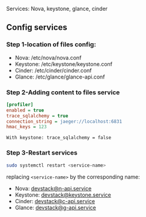 Services: Nova, keystone, glance, cinder
## Config services
### Step 1-location of files config:
- Nova: /etc/nova/nova.conf
- Keystone: /etc/keystone/keystone.conf
- Cinder: /etc/cinder/cinder.conf
- Glance: /etc/glance/glance-api.conf
### Step 2-Adding content to files service
```ini
[profiler]
enabled = true
trace_sqlalchemy = true
connection_string = jaeger://localhost:6831
hmac_keys = 123
```
`With keystone: trace_sqlalchemy = false`
### Step 3-Restart services
```bash
sudo systemctl restart <service-name>
```
replacing `<service-name>` by the corresponding name:
- Nova: devstack@n-api.service
- Keystone: devstack@keystone.service
- Cinder: devstack@c-api.service
- Glance: devstack@g-api.service
